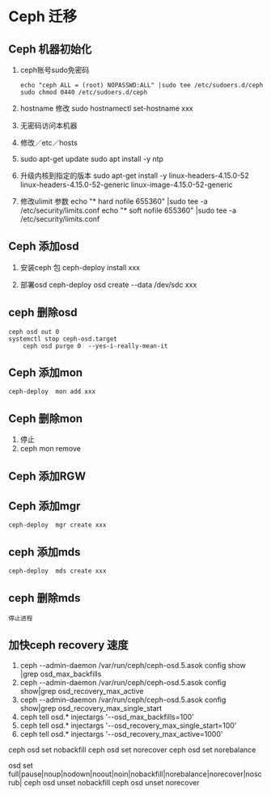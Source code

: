 # Ceph  迁移
## Ceph 机器初始化

1. ceph账号sudo免密码

   ```
   echo "ceph ALL = (root) NOPASSWD:ALL" |sudo tee /etc/sudoers.d/ceph
   sudo chmod 0440 /etc/sudoers.d/ceph
   ```
  
2. hostname 修改 
   sudo hostnamectl  set-hostname xxx
2. 无密码访问本机器
3. 修改／etc／hosts
4. sudo apt-get update 
   sudo apt install -y ntp
4. 升级内核到指定的版本
   sudo apt-get install -y linux-headers-4.15.0-52  linux-headers-4.15.0-52-generic  linux-image-4.15.0-52-generic

6. 修改ulimit 参数
   echo "*                hard    nofile          655360" |sudo  tee -a  /etc/security/limits.conf
   echo "*                soft    nofile          655360" |sudo  tee -a  /etc/security/limits.conf
   


## Ceph 添加osd

1.  安装ceph 包
    ceph-deploy install xxx

2.  部署osd
    ceph-deploy osd create  --data  /dev/sdc xxx
    
## ceph 删除osd
    ceph osd out 0
    systemctl stop ceph-osd.target
	    ceph osd purge 0  --yes-i-really-mean-it 
    
    
## Ceph 添加mon
    ceph-deploy  mon add xxx
    
## Ceph 删除mon
  1. 停止
  2. ceph mon remove 
    

## Ceph 添加RGW

## Ceph 添加mgr
    ceph-deploy  mgr create xxx

## ceph 添加mds
    ceph-deploy  mds create xxx
    
## ceph 删除mds
    停止进程
    
## 加快ceph recovery 速度
 
 1.  ceph --admin-daemon /var/run/ceph/ceph-osd.5.asok config show  |grep osd_max_backfills
 2.  ceph --admin-daemon /var/run/ceph/ceph-osd.5.asok config show|grep osd_recovery_max_active
 3.  ceph --admin-daemon /var/run/ceph/ceph-osd.5.asok config show|grep osd_recovery_max_single_start
 2.  ceph tell osd.* injectargs '--osd_max_backfills=100'
 3.  ceph tell osd.* injectargs '--osd_recovery_max_single_start=100'
 4.  ceph tell osd.* injectargs '--osd_recovery_max_active=1000'

 
 
ceph osd set nobackfill
ceph osd set norecover
ceph osd set norebalance

osd set full|pause|noup|nodown|noout|noin|nobackfill|norebalance|norecover|noscrub|
ceph osd unset nobackfill
ceph osd unset norecover

 

   
   
   
